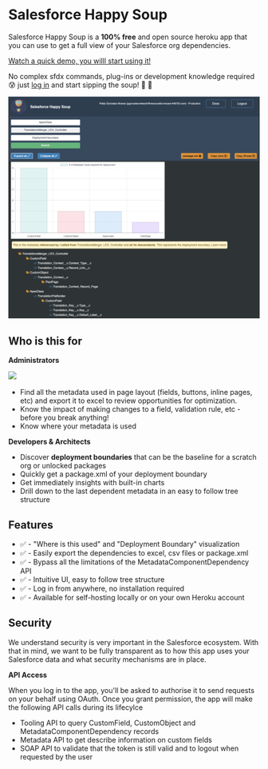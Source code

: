 # Salesforce Happy Soup

Salesforce Happy Soup is a **100% free** and open source heroku app that you can use to get a full view of your Salesforce org dependencies. 

[Watch a quick demo, you willl start using it!](http://github.com) 

No complex sfdx commands, plug-ins or development knowledge required :cold_sweat:  just [log in](https://sfdc-happy-soup.herokuapp.com/) and start sipping the soup! :stew: :clap:




<p align="center">
  <img src="./sfdc-happy-main.png" width="738">
</p>

## Who is this for

**Administrators** 

<img src="https://d3nqfz2gm66yqg.cloudfront.net/images/v1463575370-salesforceadminCertifiedIMg_vlyccp.png" height="100px"> 

* Find all the metadata used in page layout (fields, buttons, inline pages, etc) and export it to excel to review opportunities for optimization.
* Know the impact of making changes to a field, validation rule, etc - before you break anything!
* Know where your metadata is used 

**Developers & Architects**

* Discover **deployment boundaries** that can be the baseline for a scratch org or unlocked packages
* Quickly get a package.xml of your deployment boundary
* Get immediately insights with built-in charts
* Drill down to the last dependent metadata in an easy to follow tree structure

## Features

* :white_check_mark: -   "Where is this used" and "Deployment Boundary" visualization
* :white_check_mark: -   Easily export the dependencies to excel, csv files or package.xml
* :white_check_mark: -   Bypass all the limitations of the MetadataComponentDependency API
* :white_check_mark: -   Intuitive UI, easy to follow tree structure
* :white_check_mark: -   Log in from anywhere, no installation required
* :white_check_mark: -   Available for self-hosting locally or on your own Heroku account

## Security

We understand security is very important in the Salesforce ecosystem. With that in mind, we want to be fully transparent as to how this app uses your Salesforce data and what security mechanisms are in place.


**API Access**

When you log in to the app, you'll be asked to authorise it to send requests on your behalf using OAuth. Once you grant permission, the app will make the following API calls during its lifecylce

* Tooling API to query CustomField, CustomObject and MetadataComponentDependency records
* Metadata API to get describe information on custom fields
* SOAP API to validate that the token is still valid and to logout when requested by the user

